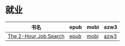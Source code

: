 # 就业

| 书名 | epub | mobi | azw3 |
| --- | --- | --- | --- |
| [The 2-Hour Job Search](http://ct.dalanmei.com/f/31084289-571780386-2ba599) | [epub](http://ct.dalanmei.com/f/31084289-571780386-2ba599) | [mobi](http://ct.dalanmei.com/f/31084289-571525510-f69b9e) | [azw3](http://ct.dalanmei.com/f/31084289-571976605-3f575d) |
